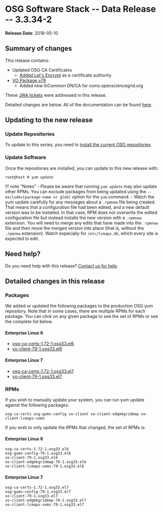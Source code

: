 OSG Software Stack -- Data Release -- 3.3.34-2
==============================================

**Release Date**: 2018-05-10

Summary of changes
------------------

This release contains:

-   Updated OSG CA Certificates
    -   [Added Let's Encrypt](https://opensciencegrid.org/security/LetsEncryptOSGCAbundle/) as a certificate authority
-   [VO Package v79](https://github.com/opensciencegrid/osg-vo-config/releases/tag/release-79)
    -   Added new InCommon DN/CA for voms.opensciencegrid.org

These [JIRA tickets](https://jira.opensciencegrid.org/issues/?jql=project%20%3D%20SOFTWARE%20AND%20fixVersion%20%3D%203.3.34-2%20ORDER%20BY%20priority%20DESC%2C%20key%20DESC) were addressed in this release.

Detailed changes are below. All of the documentation can be found [here](../../index.md).

Updating to the new release
---------------------------

### Update Repositories

To update to this series, you need to [install the current OSG repositories](../../common/yum.md#install-osg-repositories).

### Update Software

Once the repositories are installed, you can update to this new release with:

``` console
root@host # yum update
```

!!! note "Notes"
    -   Please be aware that running `yum update` may also update other RPMs. You can exclude packages from being updated using the `--exclude=[package-name or glob]` option for the `yum` command.
    -   Watch the yum update carefully for any messages about a `.rpmnew` file being created. That means that a configuration file had been edited, and a new default version was to be installed. In that case, RPM does not overwrite the edited configuration file but instead installs the new version with a `.rpmnew` extension. You will need to merge any edits that have made into the `.rpmnew` file and then move the merged version into place (that is, without the `.rpmnew` extension). Watch especially for `/etc/lcmaps.db`, which every site is expected to edit.

Need help?
----------

Do you need help with this release? [Contact us for help](../../common/help.md).

Detailed changes in this release
--------------------------------

### Packages

We added or updated the following packages to the production OSG yum repository. Note that in some cases, there are multiple RPMs for each package. You can click on any given package to see the set of RPMs or see the complete list below.

#### Enterprise Linux 6

-   [osg-ca-certs-1.72-1.osg33.el6](https://koji.chtc.wisc.edu/koji/search?match=glob&type=build&terms=osg-ca-certs-1.72-1.osg33.el6)
-   [vo-client-79-1.osg33.el6](https://koji.chtc.wisc.edu/koji/search?match=glob&type=build&terms=vo-client-79-1.osg33.el6)

#### Enterprise Linux 7

-   [osg-ca-certs-1.72-1.osg33.el7](https://koji.chtc.wisc.edu/koji/search?match=glob&type=build&terms=osg-ca-certs-1.72-1.osg33.el7)
-   [vo-client-79-1.osg33.el7](https://koji.chtc.wisc.edu/koji/search?match=glob&type=build&terms=vo-client-79-1.osg33.el7)

### RPMs

If you wish to manually update your system, you can run yum update against the following packages:

    osg-ca-certs osg-gums-config vo-client vo-client-edgmkgridmap vo-client-lcmaps-voms

If you wish to only update the RPMs that changed, the set of RPMs is:

#### Enterprise Linux 6

``` file
osg-ca-certs-1.72-1.osg33.el6
osg-gums-config-79-1.osg33.el6
vo-client-79-1.osg33.el6
vo-client-edgmkgridmap-79-1.osg33.el6
vo-client-lcmaps-voms-79-1.osg33.el6
```

#### Enterprise Linux 7

``` file
osg-ca-certs-1.72-1.osg33.el7
osg-gums-config-79-1.osg33.el7
vo-client-79-1.osg33.el7
vo-client-edgmkgridmap-79-1.osg33.el7
vo-client-lcmaps-voms-79-1.osg33.el7
```
